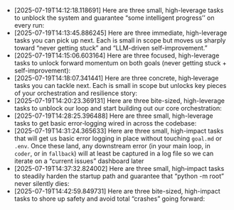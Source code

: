 - [2025-07-19T14:12:18.118691] Here are three small, high-leverage tasks to unblock the system and guarantee “some intelligent progress’’ on every run:
- [2025-07-19T14:13:45.886245] Here are three immediate, high-leverage tasks you can pick up next. Each is small in scope but moves us sharply toward “never getting stuck” and “LLM-driven self-improvement.”
- [2025-07-19T14:15:06.603164] Here are three focused, high-leverage tasks to unlock forward momentum on both goals (never getting stuck + self-improvement):
- [2025-07-19T14:18:07.341441] Here are three concrete, high‐leverage tasks you can tackle next. Each is small in scope but unlocks key pieces of your orchestration and resilience story:
- [2025-07-19T14:20:23.369131] Here are three bite-sized, high-leverage tasks to unblock our loop and start building out our core orchestration:
- [2025-07-19T14:28:25.396488] Here are three small, high-leverage tasks to get basic error‐logging wired in across the codebase:
- [2025-07-19T14:31:24.365633] Here are three small, high-impact tasks that will get us basic error logging in place without touching `goal.md` or `.env`.  Once these land, any downstream error (in your main loop, in `coder`, or in `fallback`) will at least be captured in a log file so we can iterate on a “current issues” dashboard later
- [2025-07-19T14:37:32.824002] Here are three small, high‐impact tasks to steadily harden the startup path and guarantee that “python -m root” never silently dies:
- [2025-07-19T14:42:59.849731] Here are three bite-sized, high-impact tasks to shore up safety and avoid total “crashes” going forward:
